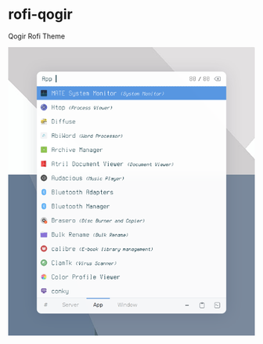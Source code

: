 # rofi-qogir
Qogir Rofi Theme

![Screenshot](https://github.com/pijulius/rofi-qogir/blob/b98b54d0f139f207d14ae674eae86669cee159a7/screenshot.png)
